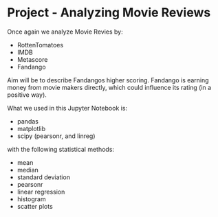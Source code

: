 # Project - Analyzing Movie Reviews

Once again we analyze Movie Revies by:
- RottenTomatoes
- IMDB
- Metascore
- Fandango

Aim will be to describe Fandangos higher scoring. Fandango is earning money from movie makers directly, which could influence its rating (in a positive way).

What we used in this Jupyter Notebook is:
- pandas
- matplotlib
- scipy (pearsonr, and linreg)

with the following statistical methods:
- mean
- median
- standard deviation
- pearsonr
- linear regression
- histogram
- scatter plots
